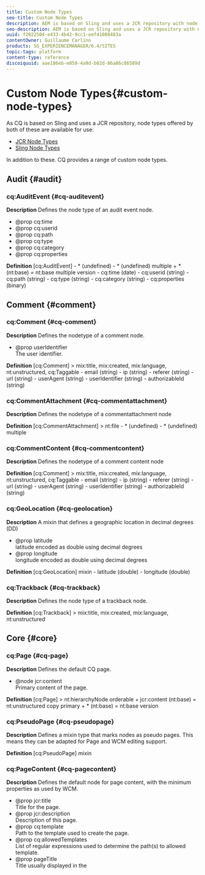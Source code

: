 ```yaml
---
title: Custom Node Types
seo-title: Custom Node Types
description: AEM is based on Sling and uses a JCR repository with node types offered by both, but AEM also provides a range of custom node types
seo-description: AEM is based on Sling and uses a JCR repository with node types offered by both, but AEM also provides a range of custom node types
uuid: f2022504-e433-4b42-9cc1-eef41086483a
contentOwner: Guillaume Carlino
products: SG_EXPERIENCEMANAGER/6.4/SITES
topic-tags: platform
content-type: reference
discoiquuid: aae186eb-e059-4a9d-b02d-86a86c86589d
---
```


# Custom Node Types{#custom-node-types}

As CQ is based on Sling and uses a JCR repository, node types offered by both of these are available for use:

* [JCR Node Types](http://www.day.com/specs/jcr/2.0/3_Repository_Model.html#NodeTypes)
* [Sling Node Types](https://cwiki.apache.org/confluence/display/SLING/Sling+Node+Types)

In addition to these. CQ provides a range of custom node types.

## Audit {#audit}

### cq:AuditEvent {#cq-auditevent}

**Description** Defines the node type of an audit event node.

* @prop cq:time
* @prop cq:userid
* @prop cq:path
* @prop cq:type
* @prop cq:category
* @prop cq:properties

**Definition** [cq:AuditEvent] - &#42; (undefined) - &#42; (undefined) multiple + &#42; (nt:base) = nt:base multiple version - cq:time (date) - cq:userid (string) - cq:path (string) - cq:type (string) - cq:category (string) - cq:properties (binary)

## Comment {#comment}

### cq:Comment {#cq-comment}

**Description** Defines the nodetype of a comment node.

* @prop userIdentifier  
  The user identifier.

**Definition** [cq:Comment] > mix:title, mix:created, mix:language, nt:unstructured, cq:Taggable - email (string) - ip (string) - referer (string) - url (string) - userAgent (string) - userIdentifier (string) - authorizableId (string)

### cq:CommentAttachment {#cq-commentattachment}

**Description** Defines the nodetype of a commentattachment node

**Definition** [cq:CommentAttachment] > nt:file - &#42; (undefined) - &#42; (undefined) multiple

### cq:CommentContent {#cq-commentcontent}

**Description** Defines the nodetype of a comment content node

**Definition** [cq:Comment] > mix:title, mix:created, mix:language, nt:unstructured, cq:Taggable - email (string) - ip (string) - referer (string) - url (string) - userAgent (string) - userIdentifier (string) - authorizableId (string)

### cq:GeoLocation {#cq-geolocation}

**Description** A mixin that defines a geographic location in decimal degrees (DD)

* @prop latitude  
  latitude encoded as double using decimal degrees
* @prop longitude  
  longitude encoded as double using decimal degrees

**Definition** [cq:GeoLocation] mixin - latitude (double) - longitude (double)

### cq:Trackback {#cq-trackback}

**Description** Defines the node type of a trackback node.

**Definition** [cq:Trackback] > mix:title, mix:created, mix:language, nt:unstructured

## Core {#core}

### cq:Page {#cq-page}

**Description** Defines the default CQ page.

* @node jcr:content  
  Primary content of the page.

**Definition** [cq:Page] > nt:hierarchyNode orderable + jcr:content (nt:base) = nt:unstructured copy primary + &#42; (nt:base) = nt:base version

### cq:PseudoPage {#cq-pseudopage}

**Description** Defines a mixin type that marks nodes as pseudo pages. This means they can be adapted for Page and WCM editing support.

**Definition** [cq:PseudoPage] mixin

### cq:PageContent {#cq-pagecontent}

**Description** Defines the default node for page content, with the minimum properties as used by WCM.

* @prop jcr:title  
  Title for the page.
* @prop jcr:description  
  Description of this page.
* @prop cq:template  
  Path to the template used to create the page.
* @prop cq:allowedTemplates  
  List of regular expressions used to determine the path(s) to allowed template.
* @prop pageTitle  
  Title usually displayed in the <title> tag.
* @prop navTitle  
  Title usually used in navigation.
* @prop hideInNav  
  Specifies whether the page should be hidden in the navigation.
* @prop onTime  
  Time when this page becomes valid.
* @prop offTime  
  Time when this page becomes invalid.
* @prop cq:lastModified  
  Date the page (or its paragraphs) was last modified.
* @prop cq:lastModifiedBy  
  Last user to change the page (or its paragraphs).
* @prop jcr:language  
  The language of page content.

>[!NOTE]
>
>It is not compulsory for page content to use this type.

**Definition** [cq:PageContent] > nt:unstructured, mix:title, mix:created, cq:OwnerTaggable, sling:VanityPath, cq:ReplicationStatus, sling:Resource orderable - cq:template (string) - cq:allowedTemplates (string) multiple - pageTitle (string) - navTitle (string) - hideInNav (boolean) - onTime (date) - offTime (date) - cq:lastModified (date) - cq:lastModifiedBy (string) - cq:designPath (string) - jcr:language (string)

### cq:Template {#cq-template}

**Description** Defines a CQ template.

* @node jcr:content  
  Default content for new pages.
* @node icon.png  
  A file that holds a characteristic icon.
* @node thumbnail.png  
  A file that holds a characteristic thumbnail image.
* @node workflows  
  Auto assign workflow configuration. The configuration will follow the structure below:  
  `+` workflows  
  `+` name1  
  `-` cq:path  
  `-` cq:workflowName

* @prop allowedParents  
  Regular expression patterns to determine the path(s) to templates allowed as parent templates.
* @prop allowedChildren  
  Regular expression patterns to determine the path(s) to templates allowed as child templates.
* @prop ranking  
  Position within the list of templates in the create page dialog.

**Definition** [cq:Template] > nt:hierarchyNode, mix:title - &#42; (undefined) - &#42; (undefined) multiple + &#42; (nt:base) = nt:base multiple version + jcr:content (nt:base) copy + icon.png (nt:file) copy + thumbnail.png (nt:file) copy + workflows (nt:base) copy - allowedParents (string) multiple - allowedChildren (string) multiple - ranking (long)

### cq:Component {#cq-component}

**Description** Defines a CQ component.

* @prop jcr:title   
  Title for the component.
* @prop jcr:description   
  Description of the component.
* @node dialog   
  Primary dialog.
* @prop dialogPath  
  Primary dialog path (alternative to dialog).
* @node design_dialog   
  Design dialog.
* @prop cq:cellName   
  Name of the design cell.
* @prop cq:isContainer   
  Indicates whether this is a container component. This forces the cell names of child components to be used instead of path names. For example, the `parsys` is a container component. If this value is not defined, the check is made based on the existence of a `cq:childEditConfig`.

* @prop cq:noDecoration   
  If true, no decoration `div` tags are drawn when including this component.

* @node cq:editConfig   
  The configuration that defines the parameters for the edit bar.
* @node cq:childEditConfig  
  The edit configuration that is inherited by child components.
* @node cq:htmlTag   
  Defines additional tag attributes that are added to the "surrounding" `div` tag when the component is included.

* @node icon.png   
  A file that holds a characteristic icon.
* @node thumbnail.png   
  A file that holds a characteristic thumbnail image.
* @prop allowedParents   
  Regular expression patterns to determine the path(s) of components that are allowed as parent components.
* @prop allowedChildren  
  Regular expression patterns to determine the path(s) of components that are allowed as child components.
* @node virtual   
  Contains subnodes that reflect virtual components used for the component drag and drop.
* @prop componentGroup  
  Name of the component group, used for the component drag and drop.
* @node cq:infoProviders   
  Contains subnodes, each of which has a property `className` that refers to a `PageInfoProvider`.

**Definition** [cq:Component] > nt:folder, mix:title, sling:ResourceSuperType - &#42; (undefined) - &#42; (undefined) multiple + &#42; (nt:base) = nt:base multiple version + dialog (nt:base) = nt:unstructured copy - dialogPath (string) + design_dialog (nt:base) = nt:unstructured copy - cq:cellName (string) - cq:isContainer (boolean) - cq:noDecoration (boolean) + cq:editConfig (cq:EditConfig) = cq:EditConfig copy + cq:childEditConfig (cq:EditConfig) = cq:EditConfig copy + cq:htmlTag (nt:base) = nt:unstructured copy + icon.png (nt:file) copy + thumbnail.png (nt:file) copy - allowedParents (string) multiple - allowedChildren (string) multiple + virtual (nt:base) = sling:Folder copy - componentGroup (string) + cq:infoProviders (nt:base) = nt:unstructured copy

### cq:ComponentMixin {#cq-componentmixin}

**Description** Defines a CQ Component as mixin type.

**Definition** [cq:ComponentMixin] > cq:Component mixin

### cq:EditConfig {#cq-editconfig}

**Description** Defines the configuration for the "editbar".

* @prop cq:dialogMode  
  Mode of the dialog:

    * `floating` - for a normal, floating dialog
    * `inline` - inline editing
    * `auto` - automatic detection (depending on available space)

* @node cq:inplaceEditing   
  Inplace editing configuration for this component.
* @prop cq:layout   
  Layout of the edit bar:

    * `editbar` - edit bar
    * `rollover` - roll over frame
    * `auto` - automatic detection

* @node cq:formParameters   
  Additional parameters to add to the dialog form.
* @prop cq:actions   
  List of actions (edit bar buttons, or menu items).
* @node cq:actionConfigs   
  Widget configurations for edit bar or menu items.
* @prop cq:emptyText   
  Text to be displayed if no visual content is present.
* @node cq:dropTargets   
  Collection of `{@link cq:DropTargetConfig}` nodes.

**Definition** [cq:EditConfig] > nt:unstructured, nt:hierarchyNode orderable - cq:dialogMode (string) < 'auto', 'floating', 'inline' - cq:layout (string) < 'editbar', 'rollover', 'auto' + cq:formParameters (nt:base) = nt:unstructured - cq:actions (string) multiple + cq:actionConfigs (nt:base) = nt:unstructured - cq:emptyText (string) + cq:dropTargets (nt:base) = nt:unstructured + cq:listeners (nt:base) = cq:EditListenersConfig

### cq:DropTargetConfig {#cq-droptargetconfig}

**Description** Configures one drop target of a component. The name of the this node will be used as an ID for drag and drop.

* @prop accept   
  List of mime types accepted by this drop target; e.g. `["image/*"]`

* @prop groups   
  List of drag and drop groups that accept a source.
* @prop propertyName   
  Name of the property used to store the reference.

**Definition** [cq:DropTargetConfig] > nt:unstructured orderable - accept (string) multiple - groups (string) multiple - propertyName (string) + parameters (nt:base) = nt:unstructured

### cq:VirtualComponent {#cq-virtualcomponent}

**Description** Defines a virtual CQ component. These are currently used only for the new component drag and drop wizard.

* @prop jcr:title   
  Title of this component.
* @prop jcr:description   
  Description of this component.
* @node cq:editConfig   
  Edit configuration that defines the parameters for the edit bar.
* @node cq:childEditConfig   
  Edit configuration that is inherited by child components.
* @node icon.png  
  A file that holds a characteristic icon.
* @node thumbnail.png   
  A file that holds a characteristic thumbnail image.
* @prop allowedParents   
  Regular expression patterns to determine path(s) of components that are allowed as parent components.
* @prop allowedChildren  
  Regular expression patterns to determine path(s) of components that are allowed as child components.
* @prop componentGroup   
  Name of the component group for the component drag and drop.

**Definition** [cq:VirtualComponent] > nt:folder, mix:title - &#42; (undefined) - &#42; (undefined) multiple + &#42; (nt:base) = nt:base multiple version + cq:editConfig (cq:EditConfig) = cq:EditConfig copy + icon.png (nt:file) copy + thumbnail.png (nt:file) copy - allowedParents (string) multiple - allowedChildren (string) multiple - componentGroup (string)

### cq:EditListenersConfig {#cq-editlistenersconfig}

**Description** Defines the (client side) listeners to be executed on an edit event. The values must either reference a valid client side listener function or contain a predefined shortcut:

* REFRESH_PAGE
* REFRESH_SELF
* REFRESH_PARENT

* @prop aftercreate   
  Fires after a component has been created.
* @prop afteredit   
  Fires after a component has been edited (modified).
* @prop afterdelete   
  Fires after a component has been deleted.
* @prop afterinsert   
  Fires after a component has been added to this container.
* @prop afterremove   
  Fires after a component has been removed from this container.
* @prop aftermove   
  Fires after components have been moved in this container.

**Definition** [cq:EditListenersConfig] - &#42; (undefined) - &#42; (undefined) multiple + &#42; (nt:base) = nt:base multiple version - aftercreate (string) - afteredit (string) - afterdelete (string) - afterinsert (string) - afterremove (string) - aftermove (string)

## DAM {#dam}

### dam:AssetContent {#dam-assetcontent}

**Description** Content of a DAM asset.

**Definition** [dam:AssetContent] > nt:unstructured + metadata (nt:unstructured) + renditions (nt:folder)

### dam:Asset {#dam-asset}

**Description** DAM asset.

**Definition** [dam:Asset] > nt:hierarchyNode + jcr:content (dam:AssetContent) = dam:AssetContent copy primary + &#42; (nt:base) = nt:base version

### dam:Thumbnail {#dam-thumbnail}

**Description** Thumbnail to represent a DAM asset.

**Definition** [dam:Thumbnails] mixin + dam:thumbnails (nt:folder)

## Delivery Container List {#delivery-container-list}

### cq:containerList {#cq-containerlist}

**Description** Container List.

**Definition** [cq:containerList] mixin

## Delivery Page {#delivery-page}

### cq:Cq4PageAttributes {#cq-cq-pageattributes}

**Description** cq:attributes is the node type for the ContentBus version tags. This node only has a series of properties; of which three are predefined "created", "csd", and "timestampe".

* @prop created (long) mandatory copy  
  Timestamp of creation of the version information, generally the time of checkin of the previous version or time of page creation.
* @prop csd (string) mandatory copy  
  csd standard attribute, copy of the cq:csd property of the page node
* @prop timestampe (long) mandatory copy  
  Timestamp of last version modification, generally checkin time.
* @prop &#42; (string) copy  
  Additional attributes, versioned with the parent node.

**Definition** [cq:Cq4PageAttributes] > nt:base - created (long) mandatory copy - csd (string) mandatory copy - timestampe (long) mandatory copy - &#42; (string) copy

### cq:Cq4ContentPage {#cq-cq-contentpage}

**Description** The node type cq:contentPage contains the property and child node definitions for ContentBus content pages. Only when this mixin type is added to a node of type "cq:page", a node becomes a ContentBus content page.

The items in a "cq:Cq4ContentPage" are:

* @prop cq:csd  
  The ContentBus CSD of the page.
* @node cq:content  
  The content of the page. This child node does not exist if the page node is in state "Existing without content" or "Deleted".
* @node cq:attributes  
  The list of page attributes, which were formerly known as version tags. This node is mandatory for the cq:contentPage type. The attrbutes node is versioned, when the page is node is versioned.

**Definition** [cq:Cq4ContentPage] - cq:csd (string) mandatory copy + cq:attributes (cq:Cq4PageAttributes)

## Importer {#importer}

### cq:PollConfig {#cq-pollconfig}

**Description** Poll configuration.

* @prop source (String) mandatory  
  Data source URI, this is required and must not be empty
* @prop target (String)  
  The target location where data retrieved from the data source is stored. This is optional and defaults to the cq:PollConfig node.
* @prop interval (Long)  
  The interval in seconds at which to poll for new or updated data from the data source. This is optional and defaults to 30 Minutes (1800 seconds).  

* [Creating Custom Data Importer Services for Adobe Experience Manager](https://helpx.adobe.com/experience-manager/using/polling.html)

**Definition** [cq:PollConfig] mixin - source (String) mandatory - target (String) - interval (Long)

### cq:PollConfigFolder {#cq-pollconfigfolder}

**Description** Convenience primary node type to easily create poll configuration nodes.

**Definition** [cq:PollConfigFolder] > sling:Folder, cq:PollConfig

## Location {#location}

### cq:GeoLocation {#cq-geolocation-1}

**Description** A mixin that defines a geographic location in decimal degrees (DD).

* @prop latitude   
  Latitude encoded as double using decimal degrees.
* @prop longitude   
  Longitude encoded as double using decimal degrees.

**Definition** [cq:GeoLocation] mixin - latitude (double) - longitude (double)

## Mailer {#mailer}

### cq:mailerMessage {#cq-mailermessage}

**Description** MailerService nodetypes. The mailer uses nodes having this mixin as root nodes of message definitions.

**Definition** [cq:mailerMessage] mixin - messageStatus (string) = 'new' mandatory autocreated

## MSM {#msm}

### cq:LiveRelationship {#cq-liverelationship}

**Description** Defines a LiveRelationship mixin. A master node and a slave node can be virtually linked through a LiveRelationship.

**Definition** [cq:LiveRelationship] mixin - cq:lastRolledout (date) - cq:lastRolledoutBy (string) - cq:sourceUUID (string)

### cq:LiveSync {#cq-livesync}

**Description** Defines a LiveSync mixin. If a node is involved in a LiveRelationship with a master node as a slave, it is marked a LiveSync.

* @prop cq:master   
  Path of the master node of the LiveRelationship.
* @prop cq:isDeep   
  Defines if the relationship is available for children.
* @prop cq:syncTrigger   
  Defines when is triggered the sync.
* @node &#42; LiveSyncAction   
  Actions to perform on sync

**Definition** [cq:LiveSync] > cq:LiveRelationship mixin orderable + &#42; (cq:LiveSyncAction) = cq:LiveSyncAction + cq:LiveSyncConfig (nt:base) = cq:LiveSyncConfig

### cq:LiveSyncCancelled {#cq-livesynccancelled}

**Description** Defines a LiveSyncCancelled mixin. Cancel the LiveSync behavior of a slave node which may be involded in a LiveRelationship owing to one of its parents.

* @prop cq:isCancelledForChildren   
  Defines whether a LiveSync is cancelled; also for children.

**Definition** [cq:LiveSyncCancelled] > cq:LiveRelationship mixin - cq:isCancelledForChildren (boolean)

### cq:LiveSyncAction {#cq-livesyncaction}

**Description** Defines a LiveSyncAction attached to a LiveSync.

* @prop name   
  Action name.
* @prop value   
  Action value.

**Definition** [cq:LiveSyncAction] > nt:unstructured

### cq:LiveSyncConfig {#cq-livesyncconfig}

**Description** Live Sync configuration.

**Definition** [cq:LiveSyncConfig] - cq:master (string) mandatory - cq:isDeep (boolean) - cq:trigger (string) /&#42;&#42; deprecated &#42;&#42;/

For CQ 5.4 add to the end of list:

`- cq:rolloutConfigs (string) multiple deprecated **/`

### cq:BlueprintAction {#cq-blueprintaction}

**Description** Blueprint action.

**Definition** [cq:BlueprintAction] > nt:unstructured

## Platform {#platform}

### cq:Console {#cq-console}

**Description** Defines the nodetype of a console node.

**Definition** [cq:Console] > sling:VanityPath, mix:title mixin

## Replication {#replication}

### cq:ReplicationStatus {#cq-replicationstatus}

**Description** Defines replication status information mixin.

* @prop cq:lastPublished   
  The date the page was last published (not used anymore).
* @prop cq:lastPublishedBy   
  The user who published the page last (not used anymore).
* @prop cq:lastReplicated   
  The date the page was last replicated.
* @prop cq:lastReplicatedBy   
  The user that replicated the page last.
* @prop cq:lastReplicationAction   
  The replication action: activate or deactivate.
* @prop cq:lastReplicationStatus   
  The replication status (not used anymore).

**Definition** [cq:ReplicationStatus] mixin - cq:lastPublished (date) ignore - cq:lastPublishedBy (string) ignore - cq:lastReplicated (date) ignore - cq:lastReplicatedBy (string) ignore - cq:lastReplicationAction (string) ignore - cq:lastReplicationStatus (string) ignore

## Security {#security}

### cq:ApplicationPrivilege {#cq-applicationprivilege}

**Description** Defines an application privilege.

**Definition** [cq:ApplicationPrivilege] mixin

### cq:PrivilegeAcl {#cq-privilegeacl}

**Description** Defines an application privilege ACL.

* @prop cq:isPathDependent
* @node &#42; ACEs

**Definition** [cq:PrivilegeAcl] > cq:ApplicationPrivilege mixin orderable - cq:isPathDependent (boolean) + &#42; (cq:PrivilegeAce) = cq:PrivilegeAce

### cq:PrivilegeAce {#cq-privilegeace}

**Description** Defines an application privilege ACE.

* @prop path
* @prop deny

**Definition** [cq:PrivilegeAce] - path mandatory - deny (boolean)

### cq:ApplicationPrivilege {#cq-applicationprivilege-1}

**Description** Defines an application privilege.

**Definition** [cq:ApplicationPrivilege] mixin

### cq:PrivilegeAcl {#cq-privilegeacl-1}

**Description** Defines an application privilege ACL.

* @prop cq:isPathDependent
* @node &#42; ACEs

**Definition** [cq:PrivilegeAcl] > cq:ApplicationPrivilege mixin orderable - cq:isPathDependent (boolean) + &#42; (cq:PrivilegeAce) = cq:PrivilegeAce

### cq:PrivilegeAce {#cq-privilegeace-1}

**Description** Defines an application privilege ACE.

* @prop path
* @prop deny

**Definition** [cq:PrivilegeAce] - path mandatory - deny (boolean)

## Site Importer {#site-importer}

### cq:ComponentExtractorSource {#cq-componentextractorsource}

**Description** Defines a mixin type that marks files that can be opened with component extractor.

**Definition** [cq:ComponentExtractorSource] mixin

## Tagging {#tagging}

### cq:Tag {#cq-tag}

**Description** Defines a single tag, but can also contain tags, thus creating a taxonomy

**Definition** [cq:Tag] > nt:base, mix:title - sling:resourceType (String) - &#42; (undefined) multiple - &#42; (undefined) + &#42; (nt:base) = cq:Tag version

### cq:Taggable {#cq-taggable}

**Description** Abstract base mixin for taggable content.

* @node cq:tags

**Definition** [cq:Taggable] - cq:tags (string) multiple

### cq:OwnerTaggable {#cq-ownertaggable}

**Description** Only authors/owners are allowed to tag the content (moderated/administered tagging).

**Definition** [cq:OwnerTaggable] > cq:Taggable

### cq:UserTaggable (ToDo) {#cq-usertaggable-todo}

**Description** Any user/public website can tag the content (Web2.0 style), used inside cq:userContent.

**Definition** [cq:UserTaggable] > cq:Taggable mixin

### cq:AllowsUserContent {#cq-allowsusercontent}

**Description** Adds a cq:userContent subnode that can be modified by users; each user will have their own cq:userContent/<userid> subnode, that typically has the mixin cq:UserTaggable.

**Definition** [cq:AllowsUserContent] mixin + cq:userContent (nt:unstructured)

`TODO: extended variant, more explicitly defining the cq:userContent tree`

```
[cq:AllowsUserContent]
 mixin
 + cq:userContent (cq:UserContent)
```

`` ``

### cq:UserContent {#cq-usercontent}

**Description** Can be modified by users.

**Definition** [cq:UserContent] > nt:unstructured // userids + &#42; (cq:UserData) // other content + &#42; (nt:base)

### cq:UserData {#cq-userdata}

**Description** User data.

**Definition** [cq:UserData] > nt:unstructured, cq:UserTaggable

## Widgets {#widgets}

### cq:ClientLibraryFolder {#cq-clientlibraryfolder}

**Description** Client library folder.

**Definition** [cq:ClientLibraryFolder] > sling:Folder - categories (string) multiple - dependencies (string) multiple

### cq:Widget {#cq-widget}

**Description** Widget.

**Definition** [cq:Widget] > nt:unstructured orderable - xtype (string) - name (string) - title (string) + items (nt:base) = cq:WidgetCollection copy

### cq:WidgetCollection {#cq-widgetcollection}

**Description** Widget collection.

**Definition** [cq:WidgetCollection] > nt:unstructured orderable + &#42; (cq:Widget) = cq:Widget copy

### cq:Dialog {#cq-dialog}

**Description** Dialog.

**Definition** [cq:Dialog] > cq:Widget orderable

### cq:Panel {#cq-panel}

**Description** Panel.

**Definition** [cq:Panel] > cq:Widget orderable

### cq:TabPanel {#cq-tabpanel}

**Description** Tab panel.

**Definition** [cq:TabPanel] > cq:Panel orderable - activeTab (long)

### cq:Field {#cq-field}

**Description** Field.

**Definition** [cq:Field] > cq:Widget orderable - fieldLabel (string) - value (string) - ignoreData (boolean)

## Wiki {#wiki}

### wiki:Topic {#wiki-topic}

**Description** Wiki topic.

**Definition** [wiki:Topic] > nt:unstructured, nt:hierarchyNode, mix:versionable, mix:lockable + &#42; (wiki:Topic) version + wiki:attachments (nt:folder) = nt:folder version + wiki:properties (wiki:Properties) = wiki:Properties copy - wiki:text (string) mandatory primary - wiki:lastModified (date) mandatory - wiki:lastModifiedBy (string) mandatory - wiki:topicName - wiki:topicTitle - wiki:lockedBy - wiki:logMessage (string) - wiki:quietSave (boolean)

### wiki:User {#wiki-user}

**Description** Wiki user.

**Definition** [wiki:User] mixin - wiki:subscriptions (string) multiple

### wiki:Properties {#wiki-properties}

**Description** Wiki properties.

**Definition** [wiki:Properties] - wiki:isGlobal (boolean) - &#42; (undefined)

## Workflow {#workflow}

### cq:Workflow {#cq-workflow}

**Description** Represents a workflow instance.

**Definition** [cq:Workflow] > nt:base, mix:referenceable - modelId (String) - modelVersion (String) - startTime (Date) - endTime (Date) - initiator (String) - &#42; (undefined) - &#42; (undefined) multiple - sling:resourceType (String) = "cq/workflow/components/instance" mandatory autocreated + workflowStack (nt:unstructured) + wait (nt:unstructured) + orTab (nt:unstructured) + data (cq:WorkflowData) + history (nt:unstructured) + metaData (nt:unstructured) + workItems (nt:unstructured)

### cq:WorkItem {#cq-workitem}

**Description** Work item.

**Definition** [cq:WorkItem] - assignee (String) - workflowId (String) - nodeId (String) - startTime (Date) - endTime (Date) - dueTime (Date) - sling:resourceType (String) = "cq/workflow/components/workitem" mandatory autocreated + metaData (nt:unstructured)

### cq:Payload {#cq-payload}

**Description** Payload.

**Definition** [cq:Payload] - path (Path) - uuid (String) - jcr:url (String) - binary (Binary) - javaObject (String) - &#42; (undefined) - &#42; (undefined) multiple

### cq:WorkflowData {#cq-workflowdata}

**Description** Workflow data.

**Definition** [cq:WorkflowData] - &#42; (undefined) - &#42; (undefined) multiple + payload (cq:Payload) + metaData (nt:unstructured) copy

### cq:WorkflowModel {#cq-workflowmodel}

**Description** Auto assign workflow configuration. The configuration will follow this structure below: workflows + name1 - cq:path - cq:workflowName + workflows (nt:base)

**Definition** [cq:WorkflowModel] > nt:base, mix:versionable orderable - title (String) - description (String) - sling:resourceType (String) = "cq/workflow/components/model" mandatory autocreated + nodes (nt:unstructured) copy + transitions (nt:unstructured) copy + metaData (nt:unstructured) copy

### cq:WorkflowNode {#cq-workflownode}

**Description** Workflow node.

**Definition** [cq:WorkflowNode] orderable - title (String) - description (String) - maxIdleTime (long) - type (String) - &#42; (undefined) - &#42; (undefined) multiple + metaData (nt:unstructured) copy + timeoutConfiguration (nt:unstructured) copy

### cq:WorkflowTransition {#cq-workflowtransition}

**Description** Workflow transition.

**Definition** [cq:WorkflowTransition] orderable - from (String) - to (String) - rule (String) + metaData (nt:unstructured) copy

### cq:OrTab {#cq-ortab}

**Description** Or tab.

**Definition** [cq:OrTab] - workflowId (String) // not compulsory as this node will already be attached to the workflow node - nodeId (String)

### cq:Wait {#cq-wait}

**Description** Wait.

**Definition** [cq:Wait] - workflowId (String) // not compulsory as this node will be already attached to the workflow node - destNodeId (String) - fromNodeId (String)

### cq:WorkflowStack {#cq-workflowstack}

**Description** Workflow stack.

**Definition** [cq:WorkflowStack] - containeeInstanceId (String) - parentInstanceId (String) - nodeId (String)

### cq:ProcessStack {#cq-processstack}

**Description** Process stack.

**Definition** [cq:ProcessStack] - workflowId (String) // not compulsory as this node will be already attached to the workflow node - containerWorkflowModelId (String) - containerWorkflowNodeId - containerWorkflowEndNodeId // still needed (if name already defines that id)

### cq:WorkflowLauncher {#cq-workflowlauncher}

**Description** Workflow launcher.

**Definition** [cq:WorkflowLauncher] - nodetype (String) - glob (String) - eventType (Long) - description (String) - condition (String) - workflow (String) - &#42; (undefined) - &#42; (undefined) multiple
